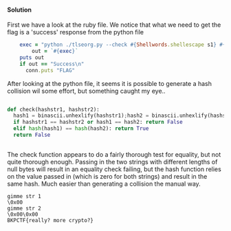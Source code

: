 #### Solution

First we have a look at the ruby file. We notice that what we need to get the flag 
is a 'success' response from the python file

```ruby
    exec = "python ./tlseorg.py --check #{Shellwords.shellescape s1} #{Shellwords.shellescape s2}"
        out = `#{exec}`
    puts out
    if out == "Success\n"
      conn.puts "FLAG"
```

After looking at the python file, it seems it is possible to generate a hash collision wil some effort, but something
caught my eye..

``` python

def check(hashstr1, hashstr2):
  hash1 = binascii.unhexlify(hashstr1);hash2 = binascii.unhexlify(hashstr2)
  if hashstr1 == hashstr2 or hash1 == hash2: return False
  elif hash(hash1) == hash(hash2): return True
  return False
  
```

The check function appears to do a fairly thorough test for equality, but not quite thorough enough.
Passing in the two strings with different lengths of null bytes will result in an equality check failing,
but the hash function relies on the value passed in (which is zero for both strings)
and result in the same hash. Much easier than generating a collision the manual way.

```
gimme str 1  
\0x00
gimme str 2  
\0x00\0x00
BKPCTF{really? more crypto?}
```

